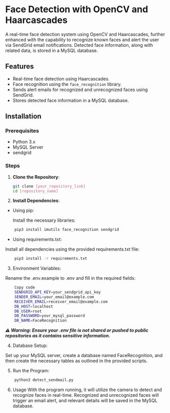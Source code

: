 # Face Detection with OpenCV and Haarcascades

A real-time face detection system using OpenCV and Haarcascades, further enhanced with the capability to recognize known faces and alert the user via SendGrid email notifications. Detected face information, along with related data, is stored in a MySQL database.

## Features
- Real-time face detection using Haarcascades.
- Face recognition using the `face_recognition` library.
- Sends alert emails for recognized and unrecognized faces using SendGrid.
- Stores detected face information in a MySQL database.

## Installation

### Prerequisites
- Python 3.x
- MySQL Server
- sendgrid

### Steps

1. **Clone the Repository**:
   ```bash
   git clone [your_repository_link]
   cd [repository_name]
   ```


2. **Install Dependencies**:

- Using pip:

    Install the necessary libraries:

```bash
    pip3 install imutils face_recognition sendgrid
```

    
- Using requirements.txt:

Install all dependencies using the provided requirements.txt file:

```bash
    pip3 install -r requirements.txt
``` 
3. Environment Variables:

Rename the .env.example to .env and fill in the required fields:

```bash
    Copy code
    SENDGRID_API_KEY=your_sendgrid_api_key
    SENDER_EMAIL=your_email@example.com
    RECEIVER_EMAIL=receiver_email@example.com
    DB_HOST=localhost
    DB_USER=root
    DB_PASSWORD=your_mysql_password
    DB_NAME=FaceRecognition
```
***⚠️ Warning: Ensure your .env file is not shared or pushed to public repositories as it contains sensitive information.***

4. Database Setup:

Set up your MySQL server, create a database named FaceRecognition, and then create the necessary tables as outlined in the provided scripts.

5. Run the Program:

```bash
    python3 detect_sendmail.py
```

6. Usage
With the program running, it will utilize the camera to detect and recognize faces in real-time. Recognized and unrecognized faces will trigger an email alert, and relevant details will be saved in the MySQL database.

